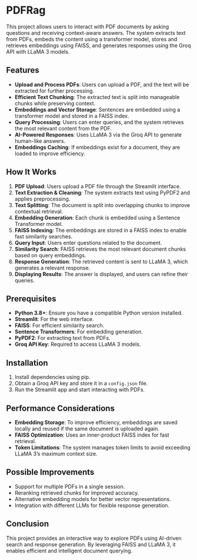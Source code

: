 # PDFRag
This project allows users to interact with PDF documents by asking questions and receiving context-aware answers. The system extracts text from PDFs, embeds the content using a transformer model, stores and retrieves embeddings using FAISS, and generates responses using the Groq API with LLaMA 3 models.

## Features
- **Upload and Process PDFs**: Users can upload a PDF, and the text will be extracted for further processing.
- **Efficient Text Chunking**: The extracted text is split into manageable chunks while preserving context.
- **Embeddings and Vector Storage**: Sentences are embedded using a transformer model and stored in a FAISS index.
- **Query Processing**: Users can enter queries, and the system retrieves the most relevant content from the PDF.
- **AI-Powered Responses**: Uses LLaMA 3 via the Groq API to generate human-like answers.
- **Embeddings Caching**: If embeddings exist for a document, they are loaded to improve efficiency.

## How It Works
1. **PDF Upload**: Users upload a PDF file through the Streamlit interface.
2. **Text Extraction & Cleaning**: The system extracts text using PyPDF2 and applies preprocessing.
3. **Text Splitting**: The document is split into overlapping chunks to improve contextual retrieval.
4. **Embedding Generation**: Each chunk is embedded using a Sentence Transformer model.
5. **FAISS Indexing**: The embeddings are stored in a FAISS index to enable fast similarity searches.
6. **Query Input**: Users enter questions related to the document.
7. **Similarity Search**: FAISS retrieves the most relevant document chunks based on query embeddings.
8. **Response Generation**: The retrieved content is sent to LLaMA 3, which generates a relevant response.
9. **Displaying Results**: The answer is displayed, and users can refine their queries.

## Prerequisites
- **Python 3.8+**: Ensure you have a compatible Python version installed.
- **Streamlit**: For the web interface.
- **FAISS**: For efficient similarity search.
- **Sentence Transformers**: For embedding generation.
- **PyPDF2**: For extracting text from PDFs.
- **Groq API Key**: Required to access LLaMA 3 models.

## Installation
1. Install dependencies using pip.
2. Obtain a Groq API key and store it in a `config.json` file.
3. Run the Streamlit app and start interacting with PDFs.

## Performance Considerations
- **Embedding Storage**: To improve efficiency, embeddings are saved locally and reused if the same document is uploaded again.
- **FAISS Optimization**: Uses an inner-product FAISS index for fast retrieval.
- **Token Limitations**: The system manages token limits to avoid exceeding LLaMA 3’s maximum context size.

## Possible Improvements
- Support for multiple PDFs in a single session.
- Reranking retrieved chunks for improved accuracy.
- Alternative embedding models for better vector representations.
- Integration with different LLMs for flexible response generation.

## Conclusion
This project provides an interactive way to explore PDFs using AI-driven search and response generation. By leveraging FAISS and LLaMA 3, it enables efficient and intelligent document querying.
